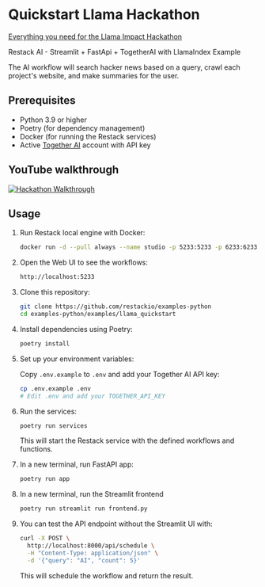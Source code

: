 # Quickstart Llama Hackathon

[Everything you need for the Llama Impact Hackathon](https://docs.restack.io/community/hackathons/08-11-2024-llama-impact)

Restack AI - Streamlit + FastApi + TogetherAI with LlamaIndex Example

The AI workflow will search hacker news based on a query, crawl each project's website, and make summaries for the user.

## Prerequisites

- Python 3.9 or higher
- Poetry (for dependency management)
- Docker (for running the Restack services)
- Active [Together AI](https://together.ai) account with API key

## YouTube walkthrough

[![Hackathon Walkthrough](https://img.youtube.com/vi/EgiYVXmnalU/0.jpg)](https://www.youtube.com/watch?v=EgiYVXmnalU)

## Usage

1. Run Restack local engine with Docker:

   ```bash
   docker run -d --pull always --name studio -p 5233:5233 -p 6233:6233 -p 7233:7233 ghcr.io/restackio/engine:main
   ```

2. Open the Web UI to see the workflows:

   ```bash
   http://localhost:5233
   ```

3. Clone this repository:

   ```bash
   git clone https://github.com/restackio/examples-python
   cd examples-python/examples/llama_quickstart
   ```

4. Install dependencies using Poetry:

   ```bash
   poetry install
   ```

5. Set up your environment variables:

   Copy `.env.example` to `.env` and add your Together AI API key:

   ```bash
   cp .env.example .env
   # Edit .env and add your TOGETHER_API_KEY
   ```

6. Run the services:

   ```bash
   poetry run services
   ```

   This will start the Restack service with the defined workflows and functions.

7. In a new terminal, run FastAPI app:

   ```bash
   poetry run app
   ```

8. In a new terminal, run the Streamlit frontend

   ```bash
   poetry run streamlit run frontend.py
   ```

9. You can test the API endpoint without the Streamlit UI with:

   ```bash
   curl -X POST \
     http://localhost:8000/api/schedule \
     -H "Content-Type: application/json" \
     -d '{"query": "AI", "count": 5}'
   ```

   This will schedule the workflow and return the result.
